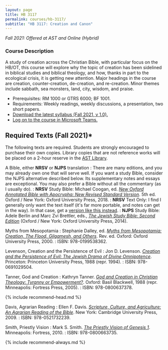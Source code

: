 ```yaml
---
layout: page
title: HB 3117
permalink: courses/hb-3117/
subtitle: "HB 3117: Creation and Canon"
---
```


*Fall 2021: Offered at AST and Online (Hybrid)*

### Course Description

A study of creation across the Christian Bible, with particular
focus on the HB/OT, this course will explore why the topic of
creation has been sidelined in biblical studies and biblical
theology, and how, thanks in part to the ecological crisis, it is
getting new attention. Major headings in the course are creation,
counter-creation, de-creation, and re-creation. Minor themes include
sabbath, sea monsters, land, city, wisdom, and praise.

* Prerequisites: RM 1000 or GTRS 6000; BF 1001.
* Requirements: Weekly readings, weekly discussions, a presentation, two short papers.
* [Download the latest syllabus (Fall 2021, v 1.0).](https://github.com/danieldriver/Syllabi/raw/master/HB/HB%203117-Creation.pdf)
* [Log on to the course in Microsoft Teams.](https://teams.microsoft.com/l/team/19%3a8K1t2eg9Jo9x05vDdYdBq7gcj1tYXnjb24W1YXex04s1%40thread.tacv2/conversations?groupId=dbe266bb-3e8d-42e1-a40b-7a1e9268d76b&tenantId=91a947b7-4a37-4ddc-8caa-1f4c21afbc4c)

<!-- ### Course Objectives -->

## Required Texts (Fall 2021)*

The following texts are required. Students are strongly encouraged to
purchase their own copies. Library copies that are not reference works
will be placed on a 2-hour reserve in the [AST Library](http://www.astheology.ns.ca/library/index.html).

A Bible, either **NRSV** or **NJPS** translation
: There are many editions, and you may already own one that will serve well. If you want a study Bible, consider the NJPS alternative described below. Its supplementary notes and essays are exceptional. You may also prefer a Bible without all the commentary (as I usually do).
: **NRSV** Study Bible: Michael Coogan, ed. [*New Oxford Annotated Bible with Apocrypha: New Revised Standard Version*](https://amzn.to/2qpjO6P). 5th ed. Oxford / New York: Oxford University Press, 2018.
: **NRSV** Text Only: I find I generally only want the text itself (it's far more portable, and notes can get in the way). In that case, get a [version like this instead](https://amzn.to/34xOeCI).
: **NJPS** Study Bible: Adele Berlin and Marc Zvi Brettler, eds., [*The Jewish Study Bible: Second Edition*](https://amzn.to/36BBqNw) (Oxford / New York: Oxford University Press, 2014).

Myths from Mesopotamia
: Stephanie Dalley, ed. [*Myths from Mesopotamia: Creation, The Flood, Gilgamesh, and Others*](https://amzn.to/38cLUoF). Rev. ed. Oxford: Oxford University Press, 2000.
: ISBN: 978-0199538362.

Levenson, Creation and the Persistence of Evil
: Jon D. Levenson. [*Creation and the Persistence of Evil: The Jewish Drama of Divine Omnipotence*](https://amzn.to/3mBMbtK). Princeton: Princeton University Press, 1988 (repr. 1994).
: ISBN: 978-0691029504.

Tanner, God and Creation
: Kathryn Tanner. [*God and Creation in Christian Theology: Tyranny or Empowerment?*](https://amzn.to/3Djwg9a). Oxford: Basil Blackwell, 1988 (repr. Minneapolis: Fortress Press, 2005).
: ISBN: 978-0800637378.


{% include recommend-head.md %}

Davis, Agrarian Reading
: Ellen F. Davis. [*Scripture, Culture, and Agriculture: An Agrarian Reading of the Bible*](https://amzn.to/2Y46qWN). New York: Cambridge University Press, 2009.
: ISBN: 978-0521732239.

Smith, Priestly Vision
: Mark S. Smith. [*The Priestly Vision of Genesis 1*](https://amzn.to/3h7eL2o). Minneapolis: Fortress, 2010.
: ISBN: 978-0800663735.

{% include recommend-always.md %}
